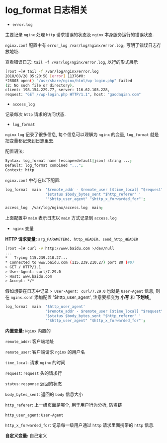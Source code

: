 # log_format 日志相关

- `error.log`

主要记录 `nginx` 处理 `http` 请求错误的状态及 `nginx` 本身服务运行的错误状态.

`nginx.conf` 配置中有 `error_log /var/log/nginx/error.log;` 写明了错误日志存放地址.

查看错误日志: `tail -f /var/log/nginx/error.log`, 以行的形式展示

```bash {1}
[root ~]# tail -f /var/log/nginx/error.log
2018/08/28 05:20:58 [error] 11376#0:
*28803 open() "/usr/share/nginx/html/wp-login.php" failed
(2: No such file or directory),
client: 198.154.229.77, server: 116.62.103.228,
request: "GET //wp-login.php HTTP/1.1", host: "gaodaqian.com"
```

- `access_log`

记录每次 `http` 请求的访问状态.

- `log_format`

`nginx` `log` 记录了很多信息, 每个信息可以理解为 `nginx` 的变量, `log_format` 就是把变量都记录到日志里去.

配置语法:

```bash
Syntax: log_format name [escape=default|json] string ...;
Default: log_format combined "...";
Context: http
```

`nginx.conf` 中存在以下配置:

```bash
log_format  main  '$remote_addr - $remote_user [$time_local] "$request" '
                  '$status $body_bytes_sent "$http_referer" '
                  '"$http_user_agent" "$http_x_forwarded_for"';

access_log  /var/log/nginx/access.log  main;
```

上面配置中 `main` 表示日志以 `main` 方式记录到 `access.log`

- `nginx` 变量

**HTTP 请求变量:** `arg_PARAMETERd`、`http_HEADER`、`send_http_HEADER`

```bash {6}
[root ~]# curl -v http://www.baidu.com >/dev/null
...
*   Trying 115.239.210.27...
* Connected to www.baidu.com (115.239.210.27) port 80 (#0)
> GET / HTTP/1.1
> User-Agent: curl/7.29.0
> Host: www.baidu.com
> Accept: */*
```

假如想要在日志中记录 `> User-Agent: curl/7.29.0` 也就是 `User-Agent` 信息, 则在 `nginx.conf` 添加配置 '$http_user_agent', 注意要都变为 **小写** 和 **下划线_**

```bash {1}
log_format  main  '$http_user_agent'
                  '$remote_addr - $remote_user [$time_local] "$request" '
                  '$status $body_bytes_sent "$http_referer" '
                  '"$http_user_agent" "$http_x_forwarded_for"';
```

**内置变量:** `Nginx` 内置的

`remote_addr`: 客户端地址

`remote_user`: 客户端请求 `nginx` 的用户名

`time_local`: 请求 `nginx` 的时间

`request`: `request` 头的请求行

`status`: `response` 返回的状态

`body_bytes_sent`: 返回的 `body` 信息大小

`http_referer`: 上一级页面是哪个, 用于用户行为分析, 防盗链

`http_user_agent`: `User-Agent`

`http_x_forwarded_for`: 记录每一级用户通过 `http` 请求里面携带的 `http` 信息.

**自定义变量:** 自己定义